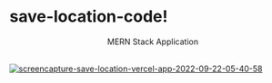 # save-location-code!

<center>MERN Stack Application</center>
  
  <br/>

<a href="https://ibb.co/Hz78fwX"><img src="https://i.ibb.co/tsBrTj3/screencapture-save-location-vercel-app-2022-09-22-05-40-58.png" alt="screencapture-save-location-vercel-app-2022-09-22-05-40-58" border="0"></a>
